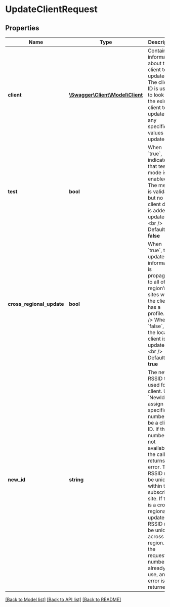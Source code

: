 # UpdateClientRequest

## Properties
Name | Type | Description | Notes
------------ | ------------- | ------------- | -------------
**client** | [**\Swagger\Client\Model\Client**](Client.md) | Contains information about the client to be updated. The client ID is used to look up the existing client to update and any specified values are updated. | 
**test** | **bool** | When &#x60;true&#x60;, indicates that test mode is enabled. The method is validated, but no client data is added or updated.&lt;br /&gt;  Default: **false** | [optional] 
**cross_regional_update** | **bool** | When &#x60;true&#x60;, the updated information is propagated to all of the region’s sites where the client has a profile.&lt;br /&gt;  When &#x60;false&#x60;, only the local client is updated.&lt;br /&gt;  Default: **true** | [optional] 
**new_id** | **string** | The new RSSID to be used for the client. Use &#x60;NewId&#x60; to assign a specific number to be a client’s ID. If that number is not available, the call returns an error. This RSSID must be unique within the subscriber’s site. If this is a cross-regional update, the RSSID must be unique across the region. If the requested number is already in use, an error is returned. | [optional] 

[[Back to Model list]](../README.md#documentation-for-models) [[Back to API list]](../README.md#documentation-for-api-endpoints) [[Back to README]](../README.md)


